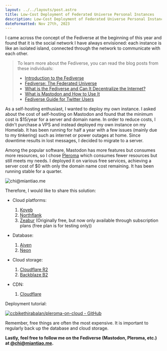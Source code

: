 ```yaml
---
layout: ../../layouts/post.astro
title: Low-Cost Deployment of Federated Universe Personal Instances
description: Low-Cost Deployment of Federated Universe Personal Instances
dateFormatted: Nov 27th, 2023
---
```


I came across the concept of the Fediverse at the beginning of this year and found that it is the social network I have always envisioned: each instance is like an isolated island, connected through the network to communicate with each other.

> To learn more about the Fediverse, you can read the blog posts from these individuals:
>
> - [Introduction to the Fediverse](https://zerovip.vercel.app/zh/59563/)
> - [Fediverse: The Federated Universe](https://wzyboy.im/post/1486.html)
> - [What is the Fediverse and Can It Decentralize the Internet?](https://fermi.ink/posts/2022/11/22/01/)
> - [What is Mastodon and How to Use It](https://limboy.me/posts/mastodon/)
> - [Fediverse Guide for Twitter Users](https://wzyboy.im/post/1513.html)

As a self-hosting enthusiast, I wanted to deploy my own instance. I asked about the cost of self-hosting on Mastodon and found that the minimum cost is $15/year for a server and domain name. In order to reduce costs, I didn't purchase a VPS and instead deployed my own instance on my Homelab. It has been running for half a year with a few issues (mainly due to my tinkering) such as internet or power outages at home. Since downtime results in lost messages, I decided to migrate to a server.

Among the popular software, Mastodon has more features but consumes more resources, so I chose [Pleroma](https://pleroma.social/) which consumes fewer resources but still meets my needs. I deployed it on various free services, achieving a server cost of $0 with only the domain name cost remaining. It has been running stable for a quarter.

![chi@miantiao.me](https://static.miantiao.me/share/nNbzS2/miantiao.me_chi.jpg)

Therefore, I would like to share this solution:

- Cloud platforms:
  1. [Koyeb](https://app.koyeb.com/)
  2. [Northflank](https://northflank.com/)
  3. [Zeabur](https://s.mt.ci/WrK7Dc) (Originally free, but now only available through subscription plans (free plan is for testing only))

- Database:
  1. [Aiven](https://s.mt.ci/dgQGhM)
  2. [Neon](https://neon.tech/)

- Cloud storage:
  1. [Cloudflare R2](https://www.cloudflare.com/zh-cn/developer-platform/r2/)
  2. [Backblaze B2](https://www.backblaze.com/)

- CDN:
  1. [Cloudflare](https://www.cloudflare.com/)

Deployment tutorial:

[![ccbikethirabalan/pleroma-on-cloud - GitHub](https://github.html.zone/ccbikethirabalan/pleroma-on-cloud)](https://github.com/ccbikethirabalan/pleroma-on-cloud)

Remember, free things are often the most expensive. It is important to regularly back up the database and cloud storage.

**Lastly, feel free to follow me on the Fediverse (Mastodon, Pleroma, etc.) at [@chi@miantiao.me](https://miantiao.me/@chi).**
